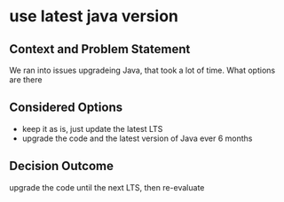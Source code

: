 # use latest java version

## Context and Problem Statement

We ran into issues upgradeing Java, that took a lot of time. What options are there

## Considered Options

* keep it as is, just update the latest LTS
* upgrade the code and the latest version of Java ever 6 months

## Decision Outcome

upgrade the code until the next LTS, then re-evaluate
